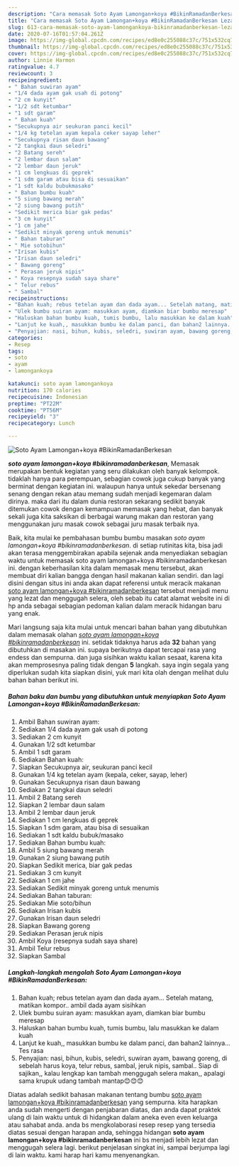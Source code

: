```yaml
---
description: "Cara memasak Soto Ayam Lamongan+koya #BikinRamadanBerkesan Lezat"
title: "Cara memasak Soto Ayam Lamongan+koya #BikinRamadanBerkesan Lezat"
slug: 613-cara-memasak-soto-ayam-lamongankoya-bikinramadanberkesan-lezat
date: 2020-07-16T01:57:04.261Z
image: https://img-global.cpcdn.com/recipes/ed8e0c255088c37c/751x532cq70/soto-ayam-lamongankoya-bikinramadanberkesan-foto-resep-utama.jpg
thumbnail: https://img-global.cpcdn.com/recipes/ed8e0c255088c37c/751x532cq70/soto-ayam-lamongankoya-bikinramadanberkesan-foto-resep-utama.jpg
cover: https://img-global.cpcdn.com/recipes/ed8e0c255088c37c/751x532cq70/soto-ayam-lamongankoya-bikinramadanberkesan-foto-resep-utama.jpg
author: Linnie Harmon
ratingvalue: 4.7
reviewcount: 3
recipeingredient:
- " Bahan suwiran ayam"
- "1/4 dada ayam gak usah di potong"
- "2 cm kunyit"
- "1/2 sdt ketumbar"
- "1 sdt garam"
- " Bahan kuah"
- "Secukupnya air seukuran panci kecil"
- "1/4 kg tetelan ayam kepala ceker sayap leher"
- "Secukupnya risan daun bawang"
- "2 tangkai daun seledri"
- "2 Batang sereh"
- "2 lembar daun salam"
- "2 lembar daun jeruk"
- "1 cm lengkuas di geprek"
- "1 sdm garam atau bisa di sesuaikan"
- "1 sdt kaldu bubukmasako"
- " Bahan bumbu kuah"
- "5 siung bawang merah"
- "2 siung bawang putih"
- "Sedikit merica biar gak pedas"
- "3 cm kunyit"
- "1 cm jahe"
- "Sedikit minyak goreng untuk menumis"
- " Bahan taburan"
- " Mie sotobihun"
- "Irisan kubis"
- "Irisan daun seledri"
- " Bawang goreng"
- " Perasan jeruk nipis"
- " Koya resepnya sudah saya share"
- " Telur rebus"
- " Sambal"
recipeinstructions:
- "Bahan kuah; rebus tetelan ayam dan dada ayam... Setelah matang, matikan kompor.. ambil dada ayam sisihkan"
- "Ulek bumbu suiran ayam: masukkan ayam, diamkan biar bumbu meresap"
- "Haluskan bahan bumbu kuah, tumis bumbu, lalu masukkan ke dalam kuah"
- "Lanjut ke kuah,, masukkan bumbu ke dalam panci, dan bahan2 lainnya... Tes rasa"
- "Penyajian: nasi, bihun, kubis, seledri, suwiran ayam, bawang goreng, di sebelah harus koya, telur rebus, sambal, jeruk nipis, sambal.. Siap di sajikan,, kalau lengkap kan tambah menggugah selera makan,, apalagi sama krupuk udang tambah mantap😊😊😊"
categories:
- Resep
tags:
- soto
- ayam
- lamongankoya

katakunci: soto ayam lamongankoya 
nutrition: 170 calories
recipecuisine: Indonesian
preptime: "PT22M"
cooktime: "PT56M"
recipeyield: "3"
recipecategory: Lunch

---
```



![Soto Ayam Lamongan+koya #BikinRamadanBerkesan](https://img-global.cpcdn.com/recipes/ed8e0c255088c37c/751x532cq70/soto-ayam-lamongankoya-bikinramadanberkesan-foto-resep-utama.jpg)

<b><i>soto ayam lamongan+koya #bikinramadanberkesan</i></b>, Memasak merupakan bentuk kegiatan yang seru dilakukan oleh banyak kelompok. tidaklah hanya para perempuan, sebagian cowok juga cukup banyak yang berminat dengan kegiatan ini. walaupun hanya untuk sekedar bersenang senang dengan rekan atau memang sudah menjadi kegemaran dalam dirinya. maka dari itu dalam dunia restoran sekarang sedikit banyak ditemukan cowok dengan kemampuan memasak yang hebat, dan banyak sekali juga kita saksikan di berbagai warung makan dan restoran yang menggunakan juru masak cowok sebagai juru masak terbaik nya.

Baik, kita mulai ke pembahasan bumbu bumbu masakan <i>soto ayam lamongan+koya #bikinramadanberkesan</i>. di setiap rutinitas kita, bisa jadi akan terasa menggembirakan apabila sejenak anda menyediakan sebagian waktu untuk memasak soto ayam lamongan+koya #bikinramadanberkesan ini. dengan keberhasilan kita dalam memasak menu tersebut, akan membuat diri kalian bangga dengan hasil makanan kalian sendiri. dan lagi disini dengan situs ini anda akan dapat referensi untuk meracik makanan <u>soto ayam lamongan+koya #bikinramadanberkesan</u> tersebut menjadi menu yang lezat dan menggugah selera, oleh sebab itu catat alamat website ini di hp anda sebagai sebagian pedoman kalian dalam meracik hidangan baru yang enak.




Mari langsung saja kita mulai untuk mencari bahan bahan yang dibutuhkan dalam memasak olahan <u><i>soto ayam lamongan+koya #bikinramadanberkesan</i></u> ini. setidak tidaknya harus ada <b>32</b> bahan yang dibutuhkan di masakan ini. supaya berikutnya dapat tercapai rasa yang endess dan sempurna. dan juga sisihkan waktu kalian sesaat, karena kita akan memprosesnya paling tidak dengan <b>5</b> langkah. saya ingin segala yang diperlukan sudah kita siapkan disini, yuk mari kita olah dengan melihat dulu bahan bahan berikut ini.

<!--inarticleads1-->

##### Bahan baku dan bumbu yang dibutuhkan untuk menyiapkan Soto Ayam Lamongan+koya #BikinRamadanBerkesan:

1. Ambil  Bahan suwiran ayam:
1. Sediakan 1/4 dada ayam gak usah di potong
1. Sediakan 2 cm kunyit
1. Gunakan 1/2 sdt ketumbar
1. Ambil 1 sdt garam
1. Sediakan  Bahan kuah:
1. Siapkan Secukupnya air, seukuran panci kecil
1. Gunakan 1/4 kg tetelan ayam (kepala, ceker, sayap, leher)
1. Gunakan Secukupnya risan daun bawang
1. Sediakan 2 tangkai daun seledri
1. Ambil 2 Batang sereh
1. Siapkan 2 lembar daun salam
1. Ambil 2 lembar daun jeruk
1. Sediakan 1 cm lengkuas di geprek
1. Siapkan 1 sdm garam, atau bisa di sesuaikan
1. Sediakan 1 sdt kaldu bubuk/masako
1. Sediakan  Bahan bumbu kuah:
1. Ambil 5 siung bawang merah
1. Gunakan 2 siung bawang putih
1. Siapkan Sedikit merica, biar gak pedas
1. Sediakan 3 cm kunyit
1. Sediakan 1 cm jahe
1. Sediakan Sedikit minyak goreng untuk menumis
1. Sediakan  Bahan taburan:
1. Sediakan  Mie soto/bihun
1. Sediakan Irisan kubis
1. Gunakan Irisan daun seledri
1. Siapkan  Bawang goreng
1. Sediakan  Perasan jeruk nipis
1. Ambil  Koya (resepnya sudah saya share)
1. Ambil  Telur rebus
1. Siapkan  Sambal




<!--inarticleads2-->

##### Langkah-langkah mengolah Soto Ayam Lamongan+koya #BikinRamadanBerkesan:

1. Bahan kuah; rebus tetelan ayam dan dada ayam... Setelah matang, matikan kompor.. ambil dada ayam sisihkan
1. Ulek bumbu suiran ayam: masukkan ayam, diamkan biar bumbu meresap
1. Haluskan bahan bumbu kuah, tumis bumbu, lalu masukkan ke dalam kuah
1. Lanjut ke kuah,, masukkan bumbu ke dalam panci, dan bahan2 lainnya... Tes rasa
1. Penyajian: nasi, bihun, kubis, seledri, suwiran ayam, bawang goreng, di sebelah harus koya, telur rebus, sambal, jeruk nipis, sambal.. Siap di sajikan,, kalau lengkap kan tambah menggugah selera makan,, apalagi sama krupuk udang tambah mantap😊😊😊




Diatas adalah sedikit bahasan makanan tentang bumbu <u>soto ayam lamongan+koya #bikinramadanberkesan</u> yang sempurna. kita harapkan anda sudah mengerti dengan penjabaran diatas, dan anda dapat praktek ulang di lain waktu untuk di hidangkan dalam aneka even even keluarga atau sahabat anda. anda bs mengkolaborasi resep resep yang tersedia diatas sesuai dengan harapan anda, sehingga hidangan <b>soto ayam lamongan+koya #bikinramadanberkesan</b> ini bs menjadi lebih lezat dan menggugah selera lagi. berikut penjelasan singkat ini, sampai berjumpa lagi di lain waktu. kami harap hari kamu menyenangkan.
